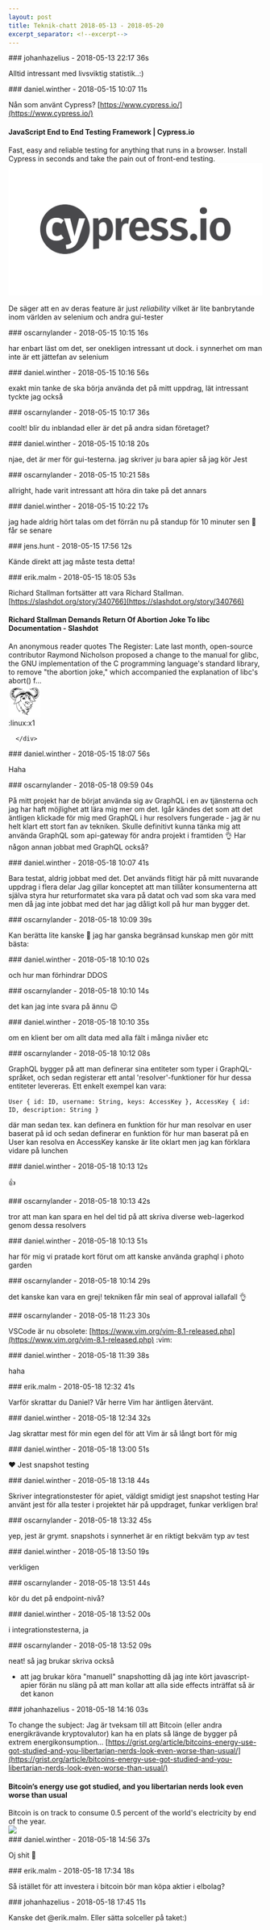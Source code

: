 ```yaml
---
layout: post
title: Teknik-chatt 2018-05-13 - 2018-05-20
excerpt_separator: <!--excerpt-->
---
```

<section class="message" markdown="1">
### johanhazelius - 2018-05-13 22:17 36s

Alltid intressant med livsviktig statistik..:)
</section>
<section class="message" markdown="1">
### daniel.winther - 2018-05-15 10:07 11s

Nån som använt Cypress?
[https://www.cypress.io/](https://www.cypress.io/)

<div class="attachment"><h4>JavaScript End to End Testing Framework | Cypress.io</h4><div class="text">Fast, easy and reliable testing for anything that runs in a browser. Install Cypress in seconds and take the pain out of front-end testing.</div>
<a href="https://www.cypress.io/"><div class="linkdiv"><img src="/assets/blogAssets/JavaScript End to End Testing Framework | Cypress.io" fallback="JavaScript End to End Testing Framework | Cypress.io"/></div></a></div>
    
De säger att en av deras feature är just *reliability* vilket är lite banbrytande inom världen av selenium och andra gui-tester
</section>
<section class="message" markdown="1">
### oscarnylander - 2018-05-15 10:15 16s

har enbart läst om det, ser onekligen intressant ut dock. i synnerhet om man inte är ett jättefan av selenium
</section>
<section class="message" markdown="1">
### daniel.winther - 2018-05-15 10:16 56s

exakt min tanke
de ska börja använda det på mitt uppdrag, lät intressant tyckte jag också
</section>
<section class="message" markdown="1">
### oscarnylander - 2018-05-15 10:17 36s

coolt! blir du inblandad eller är det på andra sidan företaget?
</section>
<section class="message" markdown="1">
### daniel.winther - 2018-05-15 10:18 20s

njae, det är mer för gui-testerna. jag skriver ju bara apier så jag kör Jest
</section>
<section class="message" markdown="1">
### oscarnylander - 2018-05-15 10:21 58s

allright, hade varit intressant att höra din take på det annars
</section>
<section class="message" markdown="1">
### daniel.winther - 2018-05-15 10:22 17s

jag hade aldrig hört talas om det förrän nu på standup för 10 minuter sen 🙂
får se senare
</section>
<section class="message" markdown="1">
### jens.hunt - 2018-05-15 17:56 12s

Kände direkt att jag måste testa detta!
</section>
<section class="message" markdown="1">
### erik.malm - 2018-05-15 18:05 53s

Richard Stallman fortsätter att vara Richard Stallman. [https://slashdot.org/story/340766](https://slashdot.org/story/340766)

<div class="attachment"><h4>Richard Stallman Demands Return Of Abortion Joke To libc Documentation - Slashdot</h4><div class="text">An anonymous reader quotes The Register: Late last month, open-source contributor Raymond Nicholson proposed a change to the manual for glibc, the GNU implementation of the C programming language's standard library, to remove "the abortion joke," which accompanied the explanation of libc's abort() f...</div>
<a href="https://slashdot.org/story/340766"><div class="linkdiv"><img src="/assets/blogAssets/Richard Stallman Demands Return Of Abortion Joke To libc Documentation - Slashdot" fallback="Richard Stallman Demands Return Of Abortion Joke To libc Documentation - Slashdot"/></div></a></div>
    
<div class="reactionsDiv">
<div class="reactionDiv">
<span title="oscarnylander reacted this way." class="reactionSpan">
:linux:x1</span>
</div>
     
      </div>
    
</section>
<section class="message" markdown="1">
### daniel.winther - 2018-05-15 18:07 56s

Haha
</section>
<section class="message" markdown="1">
### oscarnylander - 2018-05-18 09:59 04s

På mitt projekt har de börjat använda sig av GraphQL i en av tjänsterna och jag har haft möjlighet att lära mig mer om det. Igår kändes det som att det äntligen klickade för mig med GraphQL i hur resolvers fungerade - jag är nu helt klart ett stort fan av tekniken.
Skulle definitivt kunna tänka mig att använda GraphQL som api-gateway för andra projekt i framtiden 👌
Har någon annan jobbat med GraphQL också?
</section>
<section class="message" markdown="1">
### daniel.winther - 2018-05-18 10:07 41s

Bara testat, aldrig jobbat med det. Det används flitigt här på mitt nuvarande uppdrag i flera delar
Jag gillar konceptet att man tillåter konsumenterna att själva styra  hur returformatet ska vara på datat och vad som ska vara med
men då jag inte jobbat med det har jag dåligt koll på hur man bygger det.
</section>
<section class="message" markdown="1">
### oscarnylander - 2018-05-18 10:09 39s

Kan berätta lite kanske 🙂
jag har ganska begränsad kunskap men gör mitt bästa:
</section>
<section class="message" markdown="1">
### daniel.winther - 2018-05-18 10:10 02s

och hur man förhindrar DDOS
</section>
<section class="message" markdown="1">
### oscarnylander - 2018-05-18 10:10 14s

det kan jag inte svara på ännu 😉
</section>
<section class="message" markdown="1">
### daniel.winther - 2018-05-18 10:10 35s

om en klient ber om allt data med alla fält  i många nivåer etc
</section>
<section class="message" markdown="1">
### oscarnylander - 2018-05-18 10:12 08s

GraphQL bygger på att man definerar sina entiteter som typer i GraphQL-språket, och sedan registerar ett antal 'resolver'-funktioner för hur dessa entiteter levereras. Ett enkelt exempel kan vara:

```
User { id: ID, username: String, keys: AccessKey }, AccessKey { id: ID, description: String }
```
där man sedan tex. kan definera en funktion för hur man resolvar en user baserat på id
och sedan definerar en funktion för hur man baserat på en User kan resolva en AccessKey
kanske är lite oklart men jag kan förklara vidare på lunchen
</section>
<section class="message" markdown="1">
### daniel.winther - 2018-05-18 10:13 12s

👍
</section>
<section class="message" markdown="1">
### oscarnylander - 2018-05-18 10:13 42s

tror att man kan spara en hel del tid på att skriva diverse web-lagerkod genom dessa resolvers
</section>
<section class="message" markdown="1">
### daniel.winther - 2018-05-18 10:13 51s

har för mig vi pratade kort förut om att kanske använda graphql i photo garden
</section>
<section class="message" markdown="1">
### oscarnylander - 2018-05-18 10:14 29s

det kanske kan vara en grej! tekniken får min seal of approval iallafall 👌
</section>
<section class="message" markdown="1">
### oscarnylander - 2018-05-18 11:23 30s

VSCode är nu obsolete: [https://www.vim.org/vim-8.1-released.php](https://www.vim.org/vim-8.1-released.php)
:vim:
</section>
<section class="message" markdown="1">
### daniel.winther - 2018-05-18 11:39 38s

haha
</section>
<section class="message" markdown="1">
### erik.malm - 2018-05-18 12:32 41s

Varför skrattar du Daniel? Vår herre Vim har äntligen återvänt.

<!--excerpt-->
</section>
<section class="message" markdown="1">
### daniel.winther - 2018-05-18 12:34 32s

Jag skrattar mest för min egen del för att Vim är så långt bort för mig
</section>
<section class="message" markdown="1">
### daniel.winther - 2018-05-18 13:00 51s

❤ Jest snapshot testing
</section>
<section class="message" markdown="1">
### daniel.winther - 2018-05-18 13:18 44s

Skriver integrationstester för apiet, väldigt smidigt jest snapshot testing
Har använt jest för alla tester i projektet här på uppdraget, funkar verkligen bra!
</section>
<section class="message" markdown="1">
### oscarnylander - 2018-05-18 13:32 45s

yep, jest är grymt. snapshots i synnerhet är en riktigt bekväm typ av test
</section>
<section class="message" markdown="1">
### daniel.winther - 2018-05-18 13:50 19s

verkligen
</section>
<section class="message" markdown="1">
### oscarnylander - 2018-05-18 13:51 44s

kör du det på endpoint-nivå?
</section>
<section class="message" markdown="1">
### daniel.winther - 2018-05-18 13:52 00s

i integrationstesterna, ja
</section>
<section class="message" markdown="1">
### oscarnylander - 2018-05-18 13:52 09s

neat!
så jag brukar skriva också
- att jag brukar köra "manuell" snapshotting då jag inte kört javascript-apier förän nu
släng på att man kollar att alla side effects inträffat så är det kanon
</section>
<section class="message" markdown="1">
### johanhazelius - 2018-05-18 14:16 03s

To change the subject: Jag är tveksam till att Bitcoin (eller andra energikrävande kryptovalutor) kan ha en plats så länge de bygger på extrem energikonsumption... [https://grist.org/article/bitcoins-energy-use-got-studied-and-you-libertarian-nerds-look-even-worse-than-usual/](https://grist.org/article/bitcoins-energy-use-got-studied-and-you-libertarian-nerds-look-even-worse-than-usual/)

<div class="attachment"><h4>Bitcoin’s energy use got studied, and you libertarian nerds look even worse than usual</h4><div class="text">Bitcoin is on track to consume 0.5 percent of the world's electricity by end of the year.</div>
<a href="https://grist.org/article/bitcoins-energy-use-got-studied-and-you-libertarian-nerds-look-even-worse-than-usual/"><div class="linkdiv"><img src="/assets/blogAssets/Bitcoin’s energy use got studied, and you libertarian nerds look even worse than usual" fallback="Bitcoin’s energy use got studied, and you libertarian nerds look even worse than usual"/></div></a></div>
    
</section>
<section class="message" markdown="1">
### daniel.winther - 2018-05-18 14:56 37s

Oj shit 🙂
</section>
<section class="message" markdown="1">
### erik.malm - 2018-05-18 17:34 18s

Så istället för att investera i bitcoin bör man köpa aktier i elbolag?
</section>
<section class="message" markdown="1">
### johanhazelius - 2018-05-18 17:45 11s

Kanske det @erik.malm. Eller sätta solceller på taket:)
</section>